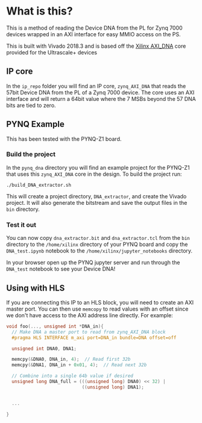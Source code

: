 # What is this?

This is a method of reading the Device DNA from the PL for Zynq 7000 devices wrapped in an AXI interface for easy MMIO access on the PS.

This is built with Vivado 2018.3 and is based off the
[Xilinx AXI_DNA](https://www.xilinx.com/support/answers/71342.html)
core provided for the Ultrascale+ devices


## IP core

In the ``ip_repo`` folder you will find an IP core, ``zynq_AXI_DNA``
that reads the 57bit Device DNA from the PL of a Zynq 7000 device.
The core uses an AXI interface and will return a 64bit value
where the 7 MSBs beyond the 57 DNA bits are tied to zero.


## PYNQ Example

This has been tested with the PYNQ-Z1 board.


### Build the project

In the ``pynq_dna`` directory you will find an example project for the PYNQ-Z1
that uses this ``zynq_AXI_DNA`` core in the design. To build the project run:

    ./build_DNA_extractor.sh

This will create a project directory, ``DNA_extractor``, and create the Vivado
project. It will also generate the bitstream and save the output files in
the ``bin`` directory.


### Test it out

You can now copy ``dna_extractor.bit`` and ``dna_extractor.tcl`` from
the ``bin`` directory to the ``/home/xilinx`` directory of your PYNQ board and
copy the ``DNA_test.ipynb`` notebook to the
``/home/xilinx/jupyter_notebooks`` directory.


In your browser open up the PYNQ jupyter server and run through
the ``DNA_test`` notebook to see your Device DNA!


## Using with HLS

If you are connecting this IP to an HLS block, you will need to create
an AXI master port. You can then use ``memcopy`` to read values with an
offset since we don't have access to the AXI address line directly.
For example:


```C++
void foo(..., unsigned int *DNA_in){
  // Make DNA a master port to read from zynq_AXI_DNA block
  #pragma HLS INTERFACE m_axi port=DNA_in bundle=DNA offset=off

  unsigned int DNA0, DNA1;

  memcpy(&DNA0, DNA_in, 4);  // Read first 32b
  memcpy(&DNA1, DNA_in + 0x01, 4);  // Read next 32b

  // Combine into a single 64b value if desired
  unsigned long DNA_full = (((unsigned long) DNA0) << 32) |
                            ((unsigned long) DNA1);


  ...

}
```
